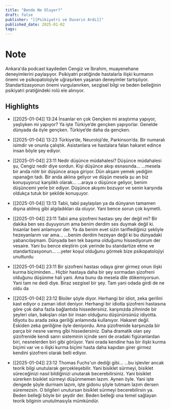 ```yaml
---
title: "Bende Ne Oluyor?"
draft: false
publisher: "[[Psikiyatri ve Duvarın Ardı]]"
published_date: 2025-01-02
tags:
---
```

# Note
 Ankara'da podcast kaydeden Cengiz ve İbrahim, muayenehane deneyimlerini paylaşıyor.
Psikiyatri pratiğinde hastalarla ilişki kurmanın önemi ve psikopatolojiyle uğraşırken yaşanan deneyimler tartışılıyor.
Standartizasyonun önemi vurgulanırken, sezgisel bilgi ve beden belleğinin psikiyatri pratiğindeki rolü ele alınıyor.


## Highlights
* [[2025-01-04]] 13:24  İnsanlar en çok Gençken mi araştırma yapıyor, yaşlıyken mi yapıyor? Ya işte Türkiye’de gençken yapıyorlar. Genelde dünyada da öyle gençken. Türkiye’de daha da gençken.

* [[2025-01-04]] 13:23  Türkiye’de, Neuroloji’de, Parkinson’da. Bir numaralı isimdir ve onunla çalıştık. Asistanlara ve hastalara falan hakaret edince insan böyle şey ediyor.

* [[2025-01-04]] 23:11  Nedir düşünce müdahalesi? Düşünce müdahalesi şu, Cengiz nedir diye sordun. Kişi düşünce akışı esnasında... ...mesela bir anda nötr bir düşünce araya giriyor. Dün akşam yemek yediğim ıspanağın tadı. Bir anda aklına geliyor ve düşün mesela şu an biz konuşuyoruz karşılıklı olarak... ...araya o düşünce geliyor, benim düşüncemi yerle bir ediyor. Düşünce akışımı bozuyor ve senin karşında oldukça tutuk bir şekilde konuşuyor.

* [[2025-01-04]] 13:13  Tabii, tabii paylaşılan ya da dünyanın tamamen dışına atılmış gibi algıladıkları da oluyor. Yani bence sorun çok kıymetli.

* [[2025-01-04]] 23:11  Tabii ama şizofreni hastası şey der değil mi? Bir dakika ben ses duyuyorum ama benim derdim ses duymak değil ki. İnsanlar beni anlamıyor der. Ya da benim evet sizin tariflediğiniz şekliyle hezeyanlarım var ama... ...benim derdim hezeyan değil ki bu dünyadaki yabancılaşmam. Dünyada ben tek başıma olduğumu hissediyorum der vesaire. Yani bu bence eleştirin çok yerinde bu standartize etme ve standartizasyonun... ...yeter koşul olduğunu görmek bize psikopatolojiyi unutturdu

* [[2025-01-04]] 23:11  Bir şizofreni hastası odaya girer girmez onun ilişki kurma biçiminden... Hiçbir hastaya daha bir şey sormadan şizofreni olduğunu düşünme hali yani. Ama bunu da mesela dile dökemiyorsun. Yani tam ne dedi diye. Biraz sezgisel bir şey. Tam yani odada girdi de ne oldu da

* [[2025-01-04]] 23:12  Bloiler şöyle diyor. Herhangi bir idiot, zeka gerilini kast ediyor o zaman idiot deniyor. Herhangi bir idiotla şizofreni hastasına göre çok daha fazla bağlantıda hissedersiniz. karşınızda zihninde bir şeyleri olan, bakışları olan bir insan olduğunu düşünürsünüz idiyotta. İdiyotu bu arada zeka geriliği anlamında kullanıyor. Hakaret değil. Eskiden zeka geriliğine öyle deniyordu. Ama şizofrenide karşınızda bir parça bir nesne varmış gibi hissedersiniz. Daha dramatik olan şey şizofrenide kendi sanrı sisteminin içinde seni de oradaki figüranlardan biri, nesnelerden biri gibi görüyor. Yani orada kendine has bir ilişki kurma biçimi var ve o ilişki kurma biçimi hasta daha kapıdan girer girmez kendini şizofreni olarak belli ediyor.

* [[2025-01-04]] 23:12  Thomas Fuchs'un dediği gibi... ...bu işlevler ancak teorik bilgi unutularak gerçekleşebilir. Yani bisiklet sürmeyi, bisiklet süreceğinizi nasıl bildiğinizi unutarak becerebilirsiniz. Yani bisiklet sürerken bisiklet sürmeyi düşünmemen lazım. Aynen öyle. Yani işte dengede şöyle durmam lazım, işte gidonu şöyle tutmam lazım dersen süremezsin. O bilgileri unutursan bisiklet sürmeyi becerebilirsin ya. Beden belleği böyle bir şeydir der. Beden belleği ona temel sağlayan teorik bilginin unutulmasıyla mümkündür.

